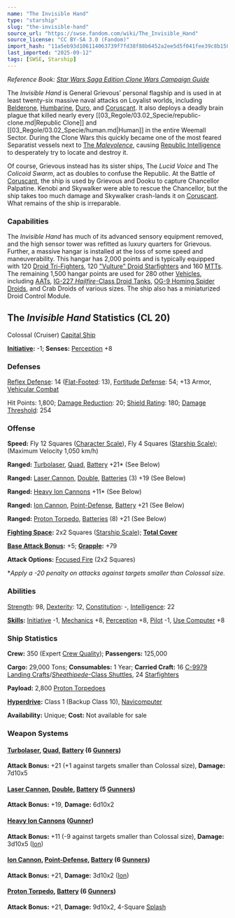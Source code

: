 ```yaml
---
name: "The Invisible Hand"
type: "starship"
slug: "the-invisible-hand"
source_url: "https://swse.fandom.com/wiki/The_Invisible_Hand"
source_license: "CC BY-SA 3.0 (Fandom)"
import_hash: "11a5eb93d106114063739f7fd38f88b6452a2ee5d5f041fee39c8b158293e9d7"
last_imported: "2025-09-12"
tags: [SWSE, Starship]
---
```

*Reference Book: [Star Wars Saga Edition Clone Wars Campaign Guide](https://swse.fandom.com/wiki/Star_Wars_Saga_Edition_Clone_Wars_Campaign_Guide)*

The *Invisible Hand* is General Grievous’ personal flagship and is used in at least twenty-six massive naval attacks on Loyalist worlds, including [Belderone](https://swse.fandom.com/wiki/Belderone), [Humbarine](https://swse.fandom.com/wiki/Humbarine), [Duro](https://swse.fandom.com/wiki/Duro), and [Coruscant](https://swse.fandom.com/wiki/Coruscant). It also deploys a deadly brain plague that killed nearly every [[03_Regole/03.02_Specie/republic-clone.md|Republic Clone]] and [[03_Regole/03.02_Specie/human.md|Human]] in the entire Weemall Sector. During the Clone Wars this quickly became one of the most feared Separatist vessels next to [The *Malevolence*](https://swse.fandom.com/wiki/Subjugator-Class_Heavy_Cruiser), causing [Republic Intelligence](https://swse.fandom.com/wiki/Republic_Intelligence) to desperately try to locate and destroy it.

Of course, Grievous instead has its sister ships, The *Lucid Voice* and The *Colicoid Swarm*, act as doubles to confuse the Republic. At the Battle of [Coruscant](https://swse.fandom.com/wiki/Coruscant), the ship is used by Grievous and Dooku to capture Chancellor Palpatine. Kenobi and Skywalker were able to rescue the Chancellor, but the ship takes too much damage and Skywalker crash-lands it on [Coruscant](https://swse.fandom.com/wiki/Coruscant). What remains of the ship is irreparable.

### Capabilities
The *Invisible Hand* has much of its advanced sensory equipment removed, and the high sensor tower was refitted as luxury quarters for Grievous. Further, a massive hangar is installed at the loss of some speed and maneuverability. This hangar has 2,000 points and is typically equipped with 120 [Droid Tri-Fighters](https://swse.fandom.com/wiki/Droid_Tri-Fighters), 120 ["Vulture" Droid Starfighters](https://swse.fandom.com/wiki/"Vulture"_Droid_Starfighters) and 160 [MTTs](https://swse.fandom.com/wiki/MTTs). The remaining 1,500 hangar points are used for 280 other [Vehicles](https://swse.fandom.com/wiki/Vehicles), including [AATs](https://swse.fandom.com/wiki/AATs), [IG-227 *Hailfire*-Class Droid Tanks](https://swse.fandom.com/wiki/IG-227_Hailfire-Class_Droid_Tanks), [OG-9 Homing Spider Droids](https://swse.fandom.com/wiki/OG-9_Homing_Spider_Droids), and Crab Droids of various sizes. The ship also has a miniaturized Droid Control Module.

## The *Invisible Hand* Statistics (CL 20)
Colossal (Cruiser) [Capital Ship](https://swse.fandom.com/wiki/Capital_Ship)

**[Initiative](https://swse.fandom.com/wiki/Initiative):** -1; **Senses:** [Perception](https://swse.fandom.com/wiki/Perception) +8
### Defenses
[Reflex Defense](https://swse.fandom.com/wiki/Reflex_Defense_(Vehicles)): 14 ([Flat-Footed](https://swse.fandom.com/wiki/Flat-Footed): 13), [Fortitude Defense](https://swse.fandom.com/wiki/Fortitude_Defense_(Vehicles)): 54; +13 Armor, [Vehicular Combat](https://swse.fandom.com/wiki/Vehicular_Combat)

Hit Points: 1,800; [Damage Reduction](https://swse.fandom.com/wiki/Damage_Reduction): 20; [Shield Rating](https://swse.fandom.com/wiki/Shield_Rating): 180; [Damage Threshold](https://swse.fandom.com/wiki/Damage_Threshold_(Vehicles)): 254
### Offense
**Speed:** Fly 12 Squares ([Character Scale](https://swse.fandom.com/wiki/Character_Scale)), Fly 4 Squares ([Starship Scale](https://swse.fandom.com/wiki/Starship_Scale)); (Maximum Velocity 1,050 km/h)

**Ranged:** [Turbolaser](https://swse.fandom.com/wiki/Turbolaser), [Quad](https://swse.fandom.com/wiki/Quad), [Battery](https://swse.fandom.com/wiki/Battery) +21* (See Below)

**Ranged:** [Laser Cannon](https://swse.fandom.com/wiki/Laser_Cannon), [Double](https://swse.fandom.com/wiki/Double), [Batteries](https://swse.fandom.com/wiki/Weapon_Batteries) (3) +19 (See Below)

**Ranged:** [Heavy Ion Cannons](https://swse.fandom.com/wiki/Heavy_Ion_Cannons) +11* (See Below)

**Ranged:** [Ion Cannon](https://swse.fandom.com/wiki/Ion_Cannon), [Point-Defense](https://swse.fandom.com/wiki/Point-Defense), [Battery](https://swse.fandom.com/wiki/Battery) +21 (See Below)

**Ranged:** [Proton Torpedo](https://swse.fandom.com/wiki/Proton_Torpedo), [Batteries](https://swse.fandom.com/wiki/Batteries) (8) +21 (See Below)

**[Fighting Space](https://swse.fandom.com/wiki/Fighting_Space):** 2x2 Squares ([Starship Scale](https://swse.fandom.com/wiki/Starship_Scale)); **[Total Cover](https://swse.fandom.com/wiki/Total_Cover)**

**[Base Attack Bonus](https://swse.fandom.com/wiki/Base_Attack_Bonus):** +5; **[Grapple](https://swse.fandom.com/wiki/Grapple):** +79

**Attack Options:** [Focused Fire](https://swse.fandom.com/wiki/Focused_Fire) (2x2 Squares)

**Apply a -20 penalty on attacks against targets smaller than Colossal size.*
### Abilities
[Strength](https://swse.fandom.com/wiki/Strength): 98, [Dexterity](https://swse.fandom.com/wiki/Dexterity): 12, [Constitution](https://swse.fandom.com/wiki/Constitution): -, [Intelligence](https://swse.fandom.com/wiki/Intelligence): 22

**[Skills](https://swse.fandom.com/wiki/Skills):** [Initiative](https://swse.fandom.com/wiki/Initiative) -1, [Mechanics](https://swse.fandom.com/wiki/Mechanics) +8, [Perception](https://swse.fandom.com/wiki/Perception) +8, [Pilot](https://swse.fandom.com/wiki/Pilot) -1, [Use Computer](https://swse.fandom.com/wiki/Use_Computer) +8
### Ship Statistics
**Crew:** 350 (Expert [Crew Quality](https://swse.fandom.com/wiki/Crew_Quality)); **Passengers:** 125,000

**Cargo:** 29,000 Tons; **Consumables:** 1 Year; **Carried Craft:** 16 [C-9979 Landing Crafts](https://swse.fandom.com/wiki/C-9979_Landing_Crafts)/[*Sheathipede*-Class Shuttles](https://swse.fandom.com/wiki/Sheathipede-Class_Shuttles), 24 [Starfighters](https://swse.fandom.com/wiki/Starfighters)

**Payload:** 2,800 [Proton Torpedoes](https://swse.fandom.com/wiki/Proton_Torpedoes)

**[Hyperdrive](https://swse.fandom.com/wiki/Hyperdrive):** Class 1 (Backup Class 10), [Navicomputer](https://swse.fandom.com/wiki/Navicomputer)

**Availability:** Unique; **Cost:** Not available for sale
### Weapon Systems
#### **[Turbolaser](https://swse.fandom.com/wiki/Turbolaser), [Quad](https://swse.fandom.com/wiki/Quad), [Battery](https://swse.fandom.com/wiki/Weapon_Batteries) (6 [Gunners](https://swse.fandom.com/wiki/Gunners))**
**Attack Bonus:** +21 (+1 against targets smaller than Colossal size), **Damage:** 7d10x5
#### **[Laser Cannon](https://swse.fandom.com/wiki/Laser_Cannon), [Double](https://swse.fandom.com/wiki/Double), [Battery](https://swse.fandom.com/wiki/Weapon_Batteries) (5 [Gunners](https://swse.fandom.com/wiki/Gunners))**
**Attack Bonus:** +19, **Damage:** 6d10x2
#### **[Heavy Ion Cannons](https://swse.fandom.com/wiki/Heavy_Ion_Cannons) ([Gunner](https://swse.fandom.com/wiki/Gunner))**
**Attack Bonus:** +11 (-9 against targets smaller than Colossal size), **Damage:** 3d10x5 ([Ion](https://swse.fandom.com/wiki/Ion))
#### **[Ion Cannon](https://swse.fandom.com/wiki/Ion_Cannon), [Point-Defense](https://swse.fandom.com/wiki/Point-Defense), [Battery](https://swse.fandom.com/wiki/Weapon_Batteries) (6 [Gunners](https://swse.fandom.com/wiki/Gunners))**
**Attack Bonus:** +21, **Damage:** 3d10x2 ([Ion](https://swse.fandom.com/wiki/Ion))
#### **[Proton Torpedo](https://swse.fandom.com/wiki/Proton_Torpedo), [Battery](https://swse.fandom.com/wiki/Battery) (6 [Gunners](https://swse.fandom.com/wiki/Gunners))**
**Attack Bonus:** +21, **Damage:** 9d10x2, 4-Square [Splash](https://swse.fandom.com/wiki/Splash)